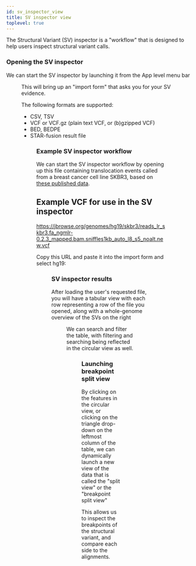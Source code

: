 ```yaml
---
id: sv_inspector_view
title: SV inspector view
toplevel: true
---
```


The Structural Variant (SV) inspector is a "workflow" that is designed to help
users inspect structural variant calls.

### Opening the SV inspector

We can start the SV inspector by launching it from the App level menu bar

<Figure caption="The SV inspector can be launched from the main menu bar." src="/img/sv_inspector_begin.png" />

This will bring up an "import form" that asks you for your SV evidence.

The following formats are supported:

- CSV, TSV
- VCF or VCF.gz (plain text VCF, or (b)gzipped VCF)
- BED, BEDPE
- STAR-fusion result file

<Figure caption="The import form for getting started with the SV inspector." src="/img/sv_inspector_importform.png" />

### Example SV inspector workflow

We can start the SV inspector workflow by opening up this file containing
translocation events called from a breast cancer cell line SKBR3, based on
[these published data](http://schatz-lab.org/publications/SKBR3/).

## Example VCF for use in the SV inspector

https://jbrowse.org/genomes/hg19/skbr3/reads_lr_skbr3.fa_ngmlr-0.2.3_mapped.bam.sniffles1kb_auto_l8_s5_noalt.new.vcf

Copy this URL and paste it into the import form and select hg19:

<Figure caption="The SV inspector with the import form and URL pasted." src="/img/sv_inspector_importform_after.png" />

### SV inspector results

After loading the user's requested file, you will have a tabular view with each
row representing a row of the file you opened, along with a whole-genome
overview of the SVs on the right

<Figure caption="The SV inspector with loaded results." src="/img/sv_inspector_importform_loaded.png" />

We can search and filter the table, with filtering and searching being reflected
in the circular view as well.

<Figure caption="The SV inspector with filter applied." src="/img/sv_inspector_importform_filtered.png" />

### Launching breakpoint split view

By clicking on the features in the circular view, or clicking on the triangle
drop-down on the leftmost column of the table, we can dynamically launch a new
view of the data that is called the "split view" or the "breakpoint split view"

This allows us to inspect the breakpoints of the structural variant, and
compare each side to the alignments.

<Figure caption="Screenshot of the 'breakpoint split view' which examines the breakpoints of a structural variant, e.g. an interchromosomal translocation, and connects supporting reads (black splines) and the variant call itself (green thicker line, with feet indicating directionality)." src="/img/breakpoint_split_view.png" />

